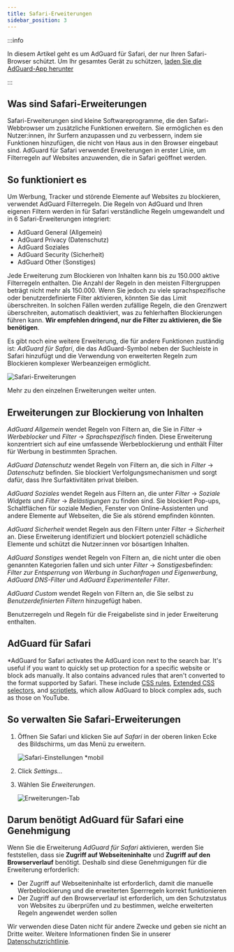 ```yaml
---
title: Safari-Erweiterungen
sidebar_position: 3
---
```


:::info

In diesem Artikel geht es um AdGuard für Safari, der nur Ihren Safari-Browser schützt. Um Ihr gesamtes Gerät zu schützen, [laden Sie die AdGuard-App herunter](https://agrd.io/download-kb-adblock)

:::

## Was sind Safari-Erweiterungen

Safari-Erweiterungen sind kleine Softwareprogramme, die den Safari-Webbrowser um zusätzliche Funktionen erweitern. Sie ermöglichen es den Nutzer:innen, ihr Surfern anzupassen und zu verbessern, indem sie Funktionen hinzufügen, die nicht von Haus aus in den Browser eingebaut sind. AdGuard für Safari verwendet Erweiterungen in erster Linie, um Filterregeln auf Websites anzuwenden, die in Safari geöffnet werden.

## So funktioniert es

Um Werbung, Tracker und störende Elemente auf Websites zu blockieren, verwendet AdGuard Filterregeln. Die Regeln von AdGuard und Ihren eigenen Filtern werden in für Safari verständliche Regeln umgewandelt und in 6 Safari-Erweiterungen integriert:

- AdGuard General (Allgemein)
- AdGuard Privacy (Datenschutz)
- AdGuard Soziales
- AdGuard Security (Sicherheit)
- AdGuard Other (Sonstiges)

Jede Erweiterung zum Blockieren von Inhalten kann bis zu 150.000 aktive Filterregeln enthalten. Die Anzahl der Regeln in den meisten Filtergruppen beträgt nicht mehr als 150.000. Wenn Sie jedoch zu viele sprachspezifische oder benutzerdefinierte Filter aktivieren, könnten Sie das Limit überschreiten. In solchen Fällen werden zufällige Regeln, die den Grenzwert überschreiten, automatisch deaktiviert, was zu fehlerhaften Blockierungen führen kann. **Wir empfehlen dringend, nur die Filter zu aktivieren, die Sie benötigen**.

Es gibt noch eine weitere Erweiterung, die für andere Funktionen zuständig ist: *AdGuard für Safari*, die das AdGuard-Symbol neben der Suchleiste in Safari hinzufügt und die Verwendung von erweiterten Regeln zum Blockieren komplexer Werbeanzeigen ermöglicht.

![Safari-Erweiterungen](https://cdn.adtidy.org/content/kb/ad_blocker/safari/adguard-for-safari-icon1.png)

Mehr zu den einzelnen Erweiterungen weiter unten.

## Erweiterungen zur Blockierung von Inhalten

*AdGuard Allgemein* wendet Regeln von Filtern an, die Sie in *Filter* → *Werbeblocker* und *Filter* → *Sprachspezifisch* finden. Diese Erweiterung konzentriert sich auf eine umfassende Werbeblockierung und enthält Filter für Werbung in bestimmten Sprachen.

*AdGuard Datenschutz* wendet Regeln von Filtern an, die sich in *Filter* → *Datenschutz* befinden. Sie blockiert Verfolgungsmechanismen und sorgt dafür, dass Ihre Surfaktivitäten privat bleiben.

*AdGuard Soziales* wendet Regeln aus Filtern an, die unter *Filter* → *Soziale Widgets* und *Filter* → *Belästigungen* zu finden sind. Sie blockiert Pop-ups, Schaltflächen für soziale Medien, Fenster von Online-Assistenten und andere Elemente auf Webseiten, die Sie als störend empfinden könnten.

*AdGuard Sicherheit* wendet Regeln aus den Filtern unter *Filter* → *Sicherheit* an. Diese Erweiterung identifiziert und blockiert potenziell schädliche Elemente und schützt die Nutzer:innen vor bösartigen Inhalten.

*AdGuard Sonstiges* wendet Regeln von Filtern an, die nicht unter die oben genannten Kategorien fallen und sich unter *Filter* → *Sonstiges*befinden: *Filter zur Entsperrung von Werbung in Suchanfragen und Eigenwerbung*, *AdGuard DNS-Filter* und *AdGuard Experimenteller Filter*.

*AdGuard Custom* wendet Regeln von Filtern an, die Sie selbst zu *Benutzerdefinierten Filtern* hinzugefügt haben.

Benutzerregeln und Regeln für die Freigabeliste sind in jeder Erweiterung enthalten.

## AdGuard für Safari

*AdGuard for Safari activates the AdGuard icon next to the search bar. It's useful if you want to quickly set up protection for a specific website or block ads manually. It also contains advanced rules that aren't converted to the format supported by Safari. These include [CSS rules](/general/ad-filtering/create-own-filters#cosmetic-css-rules), [Extended CSS selectors](/general/ad-filtering/create-own-filters#extended-css-selectors), and [scriptlets](/general/ad-filtering/create-own-filters#scriptlets), which allow AdGuard to block complex ads, such as those on YouTube.

## So verwalten Sie Safari-Erweiterungen

1. Öffnen Sie Safari und klicken Sie auf *Safari* in der oberen linken Ecke des Bildschirms, um das Menü zu erweitern.

    ![Safari-Einstellungen *mobil](https://cdn.adtidy.org/content/kb/ad_blocker/safari/adguard-for-safari-settings1.png)

1. Click *Settings...*

1. Wählen Sie *Erweiterungen*.

    ![Erweiterungen-Tab](https://cdn.adtidy.org/content/kb/ad_blocker/safari/adguard-for-safari-extensions1.png)

## Darum benötigt AdGuard für Safari eine Genehmigung

Wenn Sie die Erweiterung *AdGuard für Safari* aktivieren, werden Sie feststellen, dass sie **Zugriff auf Webseiteninhalte** und **Zugriff auf den Browserverlauf** benötigt. Deshalb sind diese Genehmigungen für die Erweiterung erforderlich:

- Der Zugriff auf Webseiteninhalte ist erforderlich, damit die manuelle Werbeblockierung und die erweiterten Sperrregeln korrekt funktionieren
- Der Zugriff auf den Browserverlauf ist erforderlich, um den Schutzstatus von Websites zu überprüfen und zu bestimmen, welche erweiterten Regeln angewendet werden sollen

Wir verwenden diese Daten nicht für andere Zwecke und geben sie nicht an Dritte weiter. Weitere Informationen finden Sie in unserer [Datenschutzrichtlinie](https://adguard.com/privacy.html).
